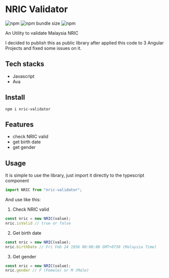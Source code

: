 # NRIC Validator

![npm](https://img.shields.io/npm/v/nric-validator) ![npm bundle size](https://img.shields.io/bundlephobia/min/nric-validator) ![npm](https://img.shields.io/npm/dw/nric-validator)

An Utility to validate Malaysia NRIC

I decided to publish this as public library after applied this code to 3 Angular Projects and fixed some issues on it.


## Tech stacks

- Javascript
- Ava

## Install

`npm i nric-validator`

## Features

- check NRIC valid
- get birth date
- get gender

## Usage

It is simple to use the library, just import it directly to the typescript component

```typescript
import NRIC from "nric-validator";
```

And use like this:

1. Check NRIC valid

```javascript
const nric = new NRIC(value);
nric.isValid // true or false
```

2. Get birth date

```javascript
const nric = new NRIC(value);
nric.birthDate // Fri Feb 24 1956 00:00:00 GMT+0730 (Malaysia Time)
```

3. Get gender

```javascript
const nric = new NRIC(value);
nric.gender // F (Female) or M (Male)
```
